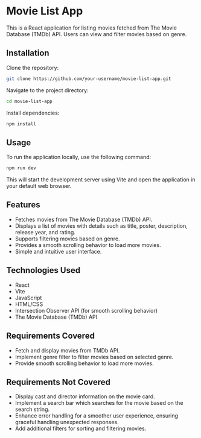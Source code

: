 # Movie List App

This is a React application for listing movies fetched from The Movie Database (TMDb) API. Users can view and filter movies based on genre.

## Installation

 Clone the repository:

```bash
git clone https://github.com/your-username/movie-list-app.git
```

 Navigate to the project directory:

```bash
cd movie-list-app
```

 Install dependencies:

```bash
npm install
```


## Usage

To run the application locally, use the following command:
```bash
npm run dev
```


This will start the development server using Vite and open the application in your default web browser.

## Features

- Fetches movies from The Movie Database (TMDb) API.
- Displays a list of movies with details such as title, poster, description, release year, and rating.
- Supports filtering movies based on genre.
- Provides a smooth scrolling behavior to load more movies.
- Simple and intuitive user interface.

## Technologies Used

- React
- Vite
- JavaScript
- HTML/CSS
- Intersection Observer API (for smooth scrolling behavior)
- The Movie Database (TMDb) API

## Requirements Covered

- Fetch and display movies from TMDb API.
- Implement genre filter to filter movies based on selected genre.
- Provide smooth scrolling behavior to load more movies.

## Requirements Not Covered
- Display cast and director information on the movie card.
- Implement a search bar which searches for the movie based on the search string.
- Enhance error handling for a smoother user experience, ensuring graceful handling unexpected responses.
- Add additional filters for sorting and filtering movies.

